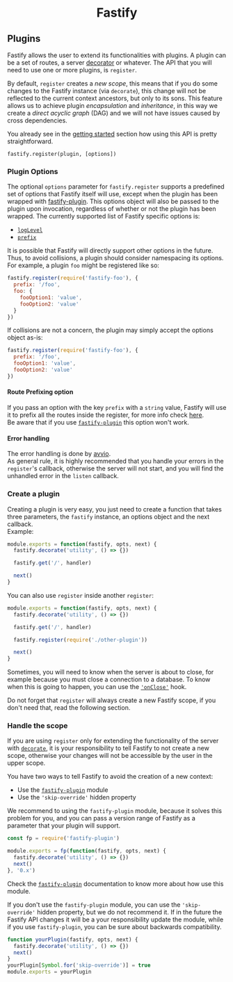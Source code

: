 <h1 align="center">Fastify</h1>

## Plugins

Fastify allows the user to extend its functionalities with plugins.
A plugin can be a set of routes, a server [decorator](https://github.com/fastify/fastify/blob/master/docs/Decorators.md) or whatever. The API that you will need to use one or more plugins, is `register`.<br>

By default, `register` creates a _new scope_, this means that if you do some changes to the Fastify instance (via `decorate`), this change will not be reflected to the current context ancestors, but only to its sons. This feature allows us to achieve plugin _encapsulation_ and _inheritance_, in this way we create a _direct acyclic graph_ (DAG) and we will not have issues caused by cross dependencies.

You already see in the [getting started](https://github.com/fastify/fastify/blob/master/docs/Getting-Started.md#register) section how using this API is pretty straightforward.

```
fastify.register(plugin, [options])
```

<a name="plugin-options"></a>

### Plugin Options

The optional `options` parameter for `fastify.register` supports a predefined set of options that Fastify itself will use, except when the plugin has been wrapped with [fastify-plugin](https://github.com/fastify/fastify-plugin). This options object will also be passed to the plugin upon invocation, regardless of whether or not the plugin has been wrapped. The currently supported list of Fastify specific options is:

- [`logLevel`](https://github.com/fastify/fastify/blob/master/docs/Routes.md#custom-log-level)
- [`prefix`](https://github.com/fastify/fastify/blob/master/docs/Plugins.md#route-prefixing-options)

It is possible that Fastify will directly support other options in the future. Thus, to avoid collisions, a plugin should consider namespacing its options. For example, a plugin `foo` might be registered like so:

```js
fastify.register(require('fastify-foo'), {
  prefix: '/foo',
  foo: {
    fooOption1: 'value',
    fooOption2: 'value'
  }
})
```

If collisions are not a concern, the plugin may simply accept the options object as-is:

```js
fastify.register(require('fastify-foo'), {
  prefix: '/foo',
  fooOption1: 'value',
  fooOption2: 'value'
})
```

<a name="route-prefixing-option"></a>

#### Route Prefixing option

If you pass an option with the key `prefix` with a `string` value, Fastify will use it to prefix all the routes inside the register, for more info check [here](https://github.com/fastify/fastify/blob/master/docs/Routes.md#route-prefixing).<br>
Be aware that if you use [`fastify-plugin`](https://github.com/fastify/fastify-plugin) this option won't work.

<a name="error-handling"></a>

#### Error handling

The error handling is done by [avvio](https://github.com/mcollina/avvio#error-handling).<br>
As general rule, it is highly recommended that you handle your errors in the `register`'s callback, otherwise the server will not start, and you will find the unhandled error in the `listen` callback.

<a name="create-plugin"></a>

### Create a plugin

Creating a plugin is very easy, you just need to create a function that takes three parameters, the `fastify` instance, an options object and the next callback.<br>
Example:

```js
module.exports = function(fastify, opts, next) {
  fastify.decorate('utility', () => {})

  fastify.get('/', handler)

  next()
}
```

You can also use `register` inside another `register`:

```js
module.exports = function(fastify, opts, next) {
  fastify.decorate('utility', () => {})

  fastify.get('/', handler)

  fastify.register(require('./other-plugin'))

  next()
}
```

Sometimes, you will need to know when the server is about to close, for example because you must close a connection to a database. To know when this is going to happen, you can use the [`'onClose'`](https://github.com/fastify/fastify/blob/master/docs/Hooks.md#on-close) hook.

Do not forget that `register` will always create a new Fastify scope, if you don't need that, read the following section.

<a name="handle-scope"></a>

### Handle the scope

If you are using `register` only for extending the functionality of the server with [`decorate`](https://github.com/fastify/fastify/blob/master/docs/Decorators.md), it is your responsibility to tell Fastify to not create a new scope, otherwise your changes will not be accessible by the user in the upper scope.

You have two ways to tell Fastify to avoid the creation of a new context:

- Use the [`fastify-plugin`](https://github.com/fastify/fastify-plugin) module
- Use the `'skip-override'` hidden property

We recommend to using the `fastify-plugin` module, because it solves this problem for you, and you can pass a version range of Fastify as a parameter that your plugin will support.

```js
const fp = require('fastify-plugin')

module.exports = fp(function(fastify, opts, next) {
  fastify.decorate('utility', () => {})
  next()
}, '0.x')
```

Check the [`fastify-plugin`](https://github.com/fastify/fastify-plugin) documentation to know more about how use this module.

If you don't use the `fastify-plugin` module, you can use the `'skip-override'` hidden property, but we do not recommend it. If in the future the Fastify API changes it will be a your responsibility update the module, while if you use `fastify-plugin`, you can be sure about backwards compatibility.

```js
function yourPlugin(fastify, opts, next) {
  fastify.decorate('utility', () => {})
  next()
}
yourPlugin[Symbol.for('skip-override')] = true
module.exports = yourPlugin
```
